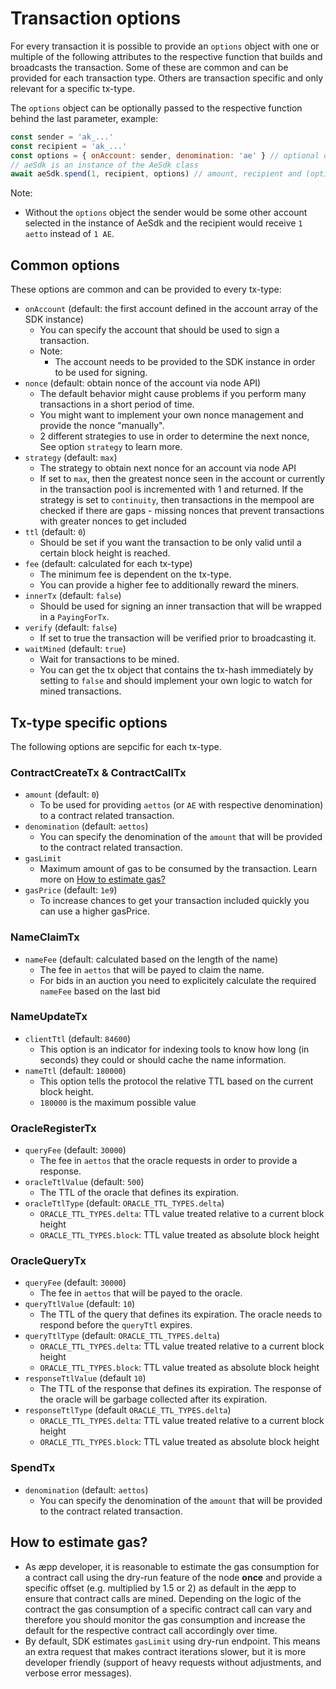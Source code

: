 # Transaction options
For every transaction it is possible to provide an `options` object with one or multiple of the following attributes to the respective function that builds and broadcasts the transaction.
Some of these are common and can be provided for each transaction type. Others are transaction specific and only relevant for a specific tx-type.

The `options` object can be optionally passed to the respective function behind the last parameter, example:
```js
const sender = 'ak_...'
const recipient = 'ak_...'
const options = { onAccount: sender, denomination: 'ae' } // optional options object
// aeSdk is an instance of the AeSdk class
await aeSdk.spend(1, recipient, options) // amount, recipient and (optional) options
```

Note:

- Without the `options` object the sender would be some other account selected in the instance of AeSdk and the recipient would receive `1 aetto` instead of `1 AE`.

## Common options
These options are common and can be provided to every tx-type:

- `onAccount` (default: the first account defined in the account array of the SDK instance)
  - You can specify the account that should be used to sign a transaction.
  - Note:
    - The account needs to be provided to the SDK instance in order to be used for signing.
- `nonce` (default: obtain nonce of the account via node API)
  - The default behavior might cause problems if you perform many transactions in a short period of time.
  - You might want to implement your own nonce management and provide the nonce "manually".
  - 2 different strategies to use in order to determine the next nonce, See option `strategy` to learn more.
- `strategy` (default: `max`)
  - The strategy to obtain next nonce for an account via node API
  - If set to `max`, then the greatest nonce seen in the account or currently in the transaction pool is incremented with 1 and returned.
    If the strategy is set to `continuity`, then transactions in the mempool are checked if there are gaps - missing nonces that prevent transactions with greater nonces to get included
- `ttl` (default: `0`)
  - Should be set if you want the transaction to be only valid until a certain block height is reached.
- `fee` (default: calculated for each tx-type)
  - The minimum fee is dependent on the tx-type.
  - You can provide a higher fee to additionally reward the miners.
- `innerTx` (default: `false`)
  - Should be used for signing an inner transaction that will be wrapped in a `PayingForTx`.
- `verify` (default: `false`)
  - If set to true the transaction will be verified prior to broadcasting it.
- `waitMined` (default: `true`)
  - Wait for transactions to be mined.
  - You can get the tx object that contains the tx-hash immediately by setting to `false` and should implement your own logic to watch for mined transactions.

## Tx-type specific options
The following options are sepcific for each tx-type.

### ContractCreateTx & ContractCallTx
- `amount` (default: `0`)
  - To be used for providing `aettos` (or `AE` with respective denomination) to a contract related transaction.
- `denomination` (default: `aettos`)
  - You can specify the denomination of the `amount` that will be provided to the contract related transaction.
- `gasLimit`
  - Maximum amount of gas to be consumed by the transaction. Learn more on [How to estimate gas?](#how-to-estimate-gas)
- `gasPrice` (default: `1e9`)
  - To increase chances to get your transaction included quickly you can use a higher gasPrice.

### NameClaimTx
- `nameFee` (default: calculated based on the length of the name)
  - The fee in `aettos` that will be payed to claim the name.
  - For bids in an auction you need to explicitely calculate the required `nameFee` based on the last bid

### NameUpdateTx
- `clientTtl` (default: `84600`)
  - This option is an indicator for indexing tools to know how long (in seconds) they could or should cache the name information.
- `nameTtl` (default: `180000`)
  - This option tells the protocol the relative TTL based on the current block height.
  - `180000` is the maximum possible value

### OracleRegisterTx
- `queryFee` (default: `30000`)
  - The fee in `aettos` that the oracle requests in order to provide a response.
- `oracleTtlValue` (default: `500`)
  - The TTL of the oracle that defines its expiration.
- `oracleTtlType` (default: `ORACLE_TTL_TYPES.delta`)
  - `ORACLE_TTL_TYPES.delta`: TTL value treated relative to a current block height
  - `ORACLE_TTL_TYPES.block`: TTL value treated as absolute block height

### OracleQueryTx
- `queryFee` (default: `30000`)
  - The fee in `aettos` that will be payed to the oracle.
- `queryTtlValue` (default: `10`)
  - The TTL of the query that defines its expiration. The oracle needs to respond before the `queryTtl` expires.
- `queryTtlType` (default: `ORACLE_TTL_TYPES.delta`)
  - `ORACLE_TTL_TYPES.delta`: TTL value treated relative to a current block height
  - `ORACLE_TTL_TYPES.block`: TTL value treated as absolute block height
- `responseTtlValue` (default `10`)
  - The TTL of the response that defines its expiration. The response of the oracle will be garbage collected after its expiration.
- `responseTtlType` (default `ORACLE_TTL_TYPES.delta`)
  - `ORACLE_TTL_TYPES.delta`: TTL value treated relative to a current block height
  - `ORACLE_TTL_TYPES.block`: TTL value treated as absolute block height

### SpendTx
- `denomination` (default: `aettos`)
  - You can specify the denomination of the `amount` that will be provided to the contract related transaction.

## How to estimate gas?
- As æpp developer, it is reasonable to estimate the gas consumption for a contract call using the dry-run feature of the node **once** and provide a specific offset (e.g. multiplied by 1.5 or 2) as default in the æpp to ensure that contract calls are mined. Depending on the logic of the contract the gas consumption of a specific contract call can vary and therefore you should monitor the gas consumption and increase the default for the respective contract call accordingly over time.
- By default, SDK estimates `gasLimit` using dry-run endpoint. This means an extra request that makes contract iterations slower, but it is more developer friendly (support of heavy requests without adjustments, and verbose error messages).
